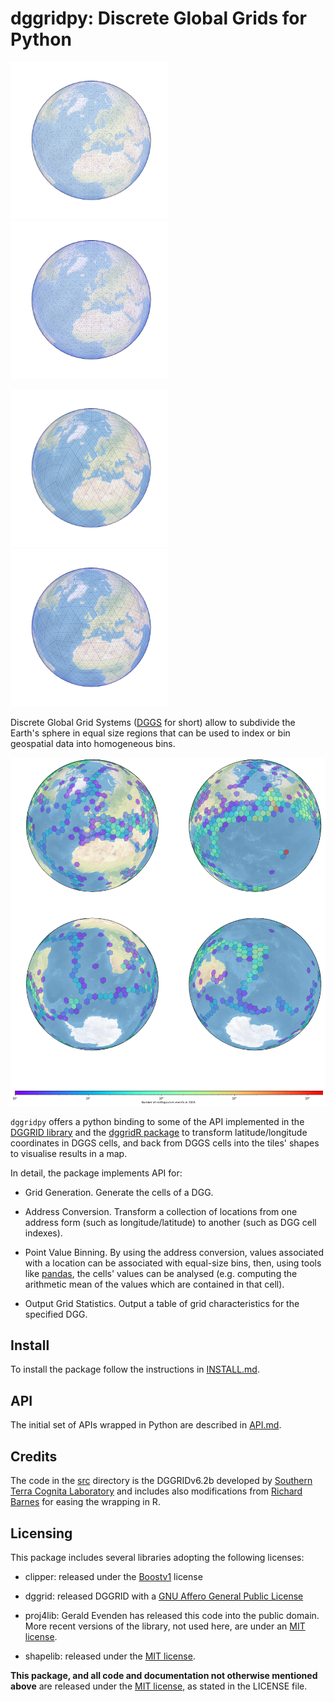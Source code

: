 # dggridpy: Discrete Global Grids for Python


<img src="notebooks/image/ISEA3H.png" width="50%"/> <img src="notebooks/image/ISEA4H.png" width="50%"/>

<img src="notebooks/image/ISEA4D.png" width="50%"/> <img src="notebooks/image/ISEA4T.png" width="50%"/>



Discrete Global Grid Systems ([DGGS](http://www.opengeospatial.org/projects/groups/dggsswg) for short) allow to subdivide the Earth's sphere in equal size regions that can be used to index or bin geospatial data into homogeneous bins.

![image](notebooks/image/earthquackes.png)

`dggridpy` offers a python binding to some of the API implemented in the [DGGRID library][dggrid] and the [dggridR package][dggridr] to transform latitude/longitude coordinates in DGGS cells, and back from DGGS cells into the tiles' shapes to visualise results in a map.

In detail, the package implements API for:

 - Grid Generation. Generate the cells of a DGG.

 - Address Conversion. Transform a collection of locations from one address form (such as longitude/latitude) to another (such as DGG cell indexes).

 - Point Value Binning. By using the address conversion, values associated with a location can be associated with equal-size bins, then, using tools like [pandas](https://pandas.pydata.org/), the cells' values can be analysed (e.g. computing the arithmetic mean of the values which are contained in that cell).

 - Output Grid Statistics. Output a table of grid characteristics for the specified DGG.


[dggrid]: http://www.discreteglobalgrids.org/software/
[dggridr]: https://github.com/r-barnes/dggridR

## Install
To install the package follow the instructions in [INSTALL.md](INSTALL.md).

## API
The initial set of APIs wrapped in Python are described in [API.md](API.md).

## Credits

The code in the [src](src) directory is the DGGRIDv6.2b developed by [Southern Terra Cognita Laboratory](https://discreteglobalgrids.org/) and includes also modifications from [Richard Barnes](https://github.com/r-barnes/dggridR) for easing the wrapping in R.

## Licensing

This package includes several libraries adopting the following licenses:

 - clipper: released under the [Boostv1](https://tldrlegal.com/license/boost-software-license-1.0-explained) license

 - dggrid: released DGGRID with a [GNU Affero General Public License](https://tldrlegal.com/license/gnu-affero-general-public-license-v3-(agpl-3.0))

 - proj4lib: Gerald Evenden has released this code into the public domain. More recent versions of the library, not used here, are under an [MIT license](https://tldrlegal.com/license/mit-license).

 - shapelib: released under the [MIT license](https://tldrlegal.com/license/mit-license).

**This package, and all code and documentation not otherwise mentioned above** are released under the [MIT license](https://tldrlegal.com/license/mit-license), as stated in the LICENSE file.
